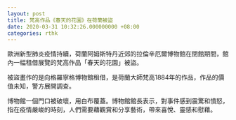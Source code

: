 ```yaml
---
layout: post
title: 梵高作品《春天的花園》在荷蘭被盜
date: 2020-03-31 10:32:26.000000000 +08:00
categories: rthk
---
```


歐洲新型肺炎疫情持續，荷蘭阿姆斯特丹近郊的拉倫辛厄爾博物館在閉館期間，館內一幅租借展覽的梵高作品「春天的花園」被盜。

被盜畫作的是向格羅寧格博物館租借，是荷蘭大師梵高1884年的作品，作品的價值未知，警方展開調查。

博物館一個門口被破壞，用白布覆蓋。博物館館長表示，對事件感到震驚和憤怒，指在疫情嚴峻的時刻，人們需要藉觀賞和分享藝術，帶來喜悅、靈感和慰藉。
